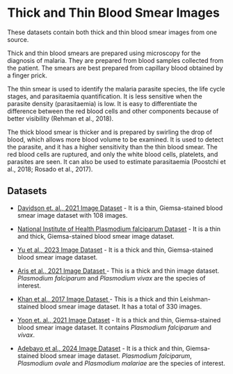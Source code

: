 # Thick and Thin Blood Smear Images
These datasets contain both thick and thin blood smear images from one source.

Thick and thin blood smears are prepared using microscopy for the diagnosis of malaria. They are prepared from blood samples collected from the patient. The smears are best prepared from capillary blood obtained by a finger prick.

The thin smear is used to identify the malaria parasite species, the life cycle stages, and parasitaemia quantification. It is less sensitive when the parasite density (parasitaemia) is low. It is easy to differentiate the difference between the red blood cells and other components because of better visibility (Rehman et al., 2018).

The thick blood smear is thicker and is prepared by swirling the drop of blood, which allows more blood volume to be examined. It is used to detect the parasite, and it has a higher sensitivity than the thin blood smear. The red blood cells are ruptured, and only the white blood cells, platelets, and parasites are seen. It can also be used to estimate parasitaemia (Poostchi et al., 2018; Rosado et al., 2017).



## Datasets
+ [Davidson et. al., 2021 Image Dataset](https://itunuisewon.github.io/Malaria_Blood_Film_Images/All_Datasets/Davidson_et_al.,_2021_Dataset.html) - It is a thin, Giemsa-stained blood smear image dataset with 108 images.

+ [National Institute of Health Plasmodium falciparum Dataset](https://itunuisewon.github.io/Malaria_Blood_Film_Images/All_Datasets/NIH_Pf_Dataset.html) - It is a thin and thick, Giemsa-stained blood smear image dataset.

+ [Yu et al., 2023 Image Dataset](https://itunuisewon.github.io/Malaria_Blood_Film_Images/All_Datasets/Yu_et_al.,_2023_Dataset.html) - It is a thick and thin, Giemsa-stained blood smear image dataset.

+ [Aris et al., 2021 Image Dataset ](https://itunuisewon.github.io/Malaria_Blood_Film_Images/All_Datasets/Aris_et_al.,_2021_Dataset.html) - This is a thick and thin image dataset. _Plasmodium falciparum_ and _Plasmodium vivax_ are the species of interest.

+ [Khan et al., 2017 Image Dataset ](https://itunuisewon.github.io/Malaria_Blood_Film_Images/All_Datasets/Khan_et_al.,_2017_Dataset.html) - This is a thick and thin Leishman-stained blood smear image dataset. It has a total of 330 images.

+ [Yoon et. al., 2021 Image Dataset](https://itunuisewon.github.io/Malaria_Blood_Film_Images/All_Datasets/Yoon_et_al.,_2021_Dataset.html) - It is a thick and thin, Giemsa-stained blood smear image dataset. It contains _Plasmodium falciparum_ and _vivax_.

+ [Adebayo et al., 2024 Image Dataset](https://itunuisewon.github.io/Malaria_Blood_Film_Images/All_Datasets/Adebayo_et_al.,_2024_Dataset.html) - It is a thick and thin, Giemsa-stained blood smear image dataset. _Plasmodium falciparum_, _Plasmodium ovale_ and _Plasmodium malariae_ are the species of interest. 

